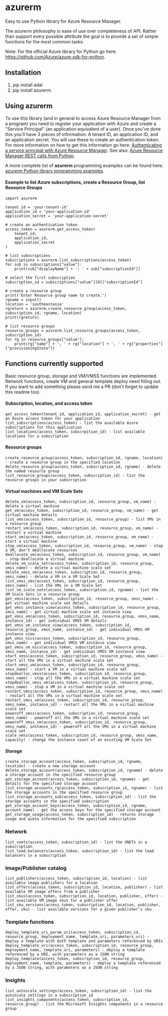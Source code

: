 # azurerm
Easy to use Python library for Azure Resource Manager.

The azurerm philosophy is ease of use over completeness of API. Rather than support every possible attribute the goal is to provide a set of simple functions for the most common tasks. 

Note: For the official Azure library for Python go here: <a href="https://github.com/Azure/azure-sdk-for-python">https://github.com/Azure/azure-sdk-for-python</a>.

## Installation
1. pip install adal
2. pip install azurerm

## Using azurerm
To use this library (and in general to access Azure Resource Manager from a program) you need to register your application with Azure and create a "Service Principal" (an application equivalent of a user). Once you've done this you'll have 3 pieces of information: A tenant ID, an application ID, and an application secret. You will use these to create an authentication token. For more information on how to get this information go here: <a href ="https://azure.microsoft.com/en-us/documentation/articles/resource-group-authenticate-service-principal/">Authenticating a service principal with Azure Resource Manager</a>. See also: <a href="https://msftstack.wordpress.com/2016/01/05/azure-resource-manager-authentication-with-python/">Azure Resource Manager REST calls from Python</a>.

A more complete list of **azurerm** programming examples can be found here: <a href="https://github.com/gbowerman/azurerm/blob/master/examples.md">azurerm Python library programming examples</a>.

#### Example to list Azure subscriptions, create a Resource Group, list Resource Groups
```
import azurerm

tenant_id = 'your-tenant-id'
application_id = 'your-application-id'
application_secret = 'your-application-secret'

# create an authentication token
access_token = azurerm.get_access_token(
    tenant_id,
    application_id,
    application_secret
)

# list subscriptions
subscriptions = azurerm.list_subscriptions(access_token)
for sub in subscriptions["value"]:
    print(sub["displayName"] + ': ' + sub["subscriptionId"])

# select the first subscription
subscription_id = subscriptions["value"][0]["subscriptionId"]

# create a resource group
print('Enter Resource group name to create.')
rgname = input()
location = 'southeastasia'
rgreturn = azurerm.create_resource_group(access_token, subscription_id, rgname, location)
print(rgreturn)

# list resource groups
resource_groups = azurerm.list_resource_groups(access_token, subscription_id)
for rg in resource_groups["value"]:
    print(rg["name"] + ', ' + rg["location"] + ', ' + rg["properties"]["provisioningState"])
```    
## Functions currently supported
Basic resource group, storage and VM/VMSS functions are implemented. Network functions, create VM and general template deploy need filling out. If you want to add something please send me a PR (don't forget to update this readme too).

#### Subscription, location, and access token
```
get_access_token(tenant_id, application_id, application_secret) - get an Azure access token for your application  
list_subscriptions(access_token) - list the available Azure subscriptions for this application  
list_locations(access_token, subscrpition_id) - list available locations for a subscription
```
#### Resource groups
```
create_resource_group(access_token, subscription_id, rgname, location) - create a resource group in the specified location  
delete_resource_group(access_token, subscription_id, rgname) - delete the named resource group  
list_resource_groups(access_token, subscription_id) - list the resource groups in your subscription  
```
#### Virtual machines and VM Scale Sets
```
delete_vm(access_token, subscription_id, resource_group, vm_name) - delete a virtual machine
get_vm(access_token, subscription_id, resource_group, vm_name) - get virtual machine details
list_vms(access_token, subscription_id, resource_group) - list VMs in a resource group
restart_vm(access_token, subscription_id, resource_group, vm_name) - restart a virtual machine
start_vm(access_token, subscription_id, resource_group, vm_name) - start a virtual machine
stop_vm(access_token, subscription_id, resource_group, vm_name) - stop a VM, don't deallocate resources
deallocate_vm(access_token, subscription_id, resource_group, vm_name) - stop-deallocate a virtual machine
delete_vm_scale_set(access_token, subscription_id, resource_group, vmss_name) - delete a virtual machine scale set
delete_vmss_vm(access_token, subscription_id, resource_group, vmss_name) - delete a VM in a VM Scale Set
list_vmss_vms(access_token, subscription_id, resource_group, vmss_name) - list the VMs in a VM Scale Set
list_vm_scale_sets(access_token, subscription_id, rgname) - list the VM Scale Sets in a resource group
get_vmss(access_token, subscription_id, resource_group, vmss_name) - get virtual machine scale set details
get_vmss_instance_view(access_token, subscription_id, resource_group, vmss_name) - get virtual machine scale set instance view
get_vmss_vm(access_token, subscription_id, resource_group, vmss_name, instance_id) - get individual VMSS VM details
get_vmss_vm_instance_view(access_token, subscription_id, resource_group, vmss_name, instance_id) - get individual VMSS VM instance view
get_vmss_nics(access_token, subscription_id, resource_group, vmss_name) - get individual VMSS VM instance view
get_vmss_vm_nics(access_token, subscription_id, resource_group, vmss_name, instance_id) - get individual VMSS VM instance view
start_vmss(access_token, subscription_id, resource_group, vmss_name) - start all the VMs in a virtual machine scale set
start_vmss_vm(access_token, subscription_id, resource_group, vmss_name) - start a VM in a virtual machine scale set
stopdealloc_vmss(access_token, subscription_id, resource_group, vmss_name) - stop all the VMs in a virtual machine scale set
stopdealloc_vmss_vm(access_token, subscription_id, resource_group, vmss_name) - stop a VM in a virtual machine scale set
restart_vmss(access_token, subscription_id, resource_group, vmss_name) - restart all the VMs in a virtual machine scale set
restart_vmss_vm(access_token, subscription_id, resource_group, vmss_name, instance_id) - restart all the VMs in a virtual machine scale set
poweroff_vmss(access_token, subscription_id, resource_group, vmss_name) - poweroff all the VMs in a virtual machine scale set
poweroff_vmss_vm(access_token, subscription_id, resource_group, vmss_name, instance_id) - poweroff all the VMs in a virtual machine scale set
scale_vmss(access_token, subscription_id, resource_group, vmss_name, capacity) - change the instance count of an existing VM Scale Set
```
#### Storage
```
create_storage_account(access_token, subscription_id, rgname, location) - create a new storage account
delete_storage_account(access_token, subscription_id, rgname) - delete a storage account in the specified resource group
get_storage_account(access_token, subscription_id, rgname) - get details for the specified storage account
list_storage_accounts_rg(access_token, subscription_id, rgname) - list the storage accounts in the specified resource group
list_storage_accounts_sub(access_token, subscription_id) - list the storage accounts in the specified subscription
get_storage_account_keys(access_token, subscription_id, rgname, account_name) - get the access keys for the specified storage account
get_storage_usage(access_token, subscription_id) - returns storage usage and quota information for the specified subscription
```

### Network
```
list_vnets(access_token, subscription_id) - list the VNETs in a subscription	
list_load_balancers(access_token, subscription_id) - list the load balancers in a subscription	
```

### Image/Publisher catalog
```
list_publishers(access_token, subscription_id, location) - list available image publishers for a location
list_offers(access_token, subscription_id, location, publisher) - list available VM image offers from a publisher
list_skus(access_token, subscription_id, location, publisher, offer) - list available VM image skus for a publisher offer
list_sku_versions(access_token, subscription_id, location, publisher, offer, sku) - list available versions for a given publisher's sku
```
### Template functions
```
deploy_template_uri_param_uri(access_token, subscription_id, resource_group, deployment_name, template_uri, parameters_uri) - deploy a template with both template and parameters referenced by URIs
deploy_template_uri(access_token, subscription_id, resource_group, deployment_name, template_uri, parameters) - deploy a template referenced by a URI, with parameters as a JSON string
deploy_template(access_token, subscription_id, resource_group, deployment_name, template, parameters) - deploy a template referenced by a JSON string, with parameters as a JSON string
```

### Insights
```
list_autoscale_settings(access_token, subscription_id) - list the autoscale settings in a subscription_id
list_insights_components(access_token, subscription_id, resource_group) - list the Microsoft Insights components in a resource group	
```